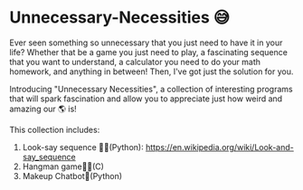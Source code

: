 # Unnecessary-Necessities 😅

Ever seen something so unnecessary that you just need to have it in your life? Whether that be a game you just need to play, a fascinating sequence that you want to understand, a calculator you need to do your math homework, and anything in between! Then, I've got just the solution for you.

Introducing "Unnecessary Necessities", a collection of interesting programs that will spark fascination and allow you to appreciate just how weird and amazing our 🌎 is! 

This collection includes:

1. Look-say sequence 👀📣(Python): https://en.wikipedia.org/wiki/Look-and-say_sequence
2. Hangman game🧍🏽(C)
3. Makeup Chatbot💄(Python)
